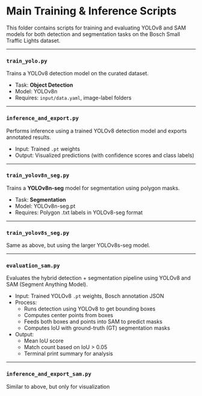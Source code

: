 # Main Training & Inference Scripts

This folder contains scripts for training and evaluating YOLOv8 and SAM models for both detection and segmentation tasks on the Bosch Small Traffic Lights dataset.

---

### `train_yolo.py`
Trains a YOLOv8 detection model on the curated dataset.

- Task: **Object Detection**
- Model: YOLOv8n 
- Requires: `input/data.yaml`, image-label folders

---

### `inference_and_export.py`
Performs inference using a trained YOLOv8 detection model and exports annotated results.

- Input: Trained `.pt` weights
- Output: Visualized predictions (with confidence scores and class labels)

---

### `train_yolov8n_seg.py`
Trains a **YOLOv8n-seg** model for segmentation using polygon masks.

- Task: **Segmentation**
- Model: YOLOv8n-seg.pt 
- Requires: Polygon .txt labels in YOLOv8-seg format

---

### `train_yolov8s_seg.py`
Same as above, but using the larger YOLOv8s-seg model.

---

### `evaluation_sam.py`
Evaluates the hybrid detection + segmentation pipeline using YOLOv8 and SAM (Segment Anything Model).

- Input: Trained YOLOv8 `.pt` weights, Bosch annotation JSON
- Process:
  - Runs detection using YOLOv8 to get bounding boxes
  - Computes center points from boxes
  - Feeds both boxes and points into SAM to predict masks
  - Computes IoU with ground-truth (GT) segmentation masks
- Output:
  - Mean IoU score
  - Match count based on IoU > 0.05
  - Terminal print summary for analysis

---

### `inference_and_export_sam.py`
Similar to above, but only for visualization
